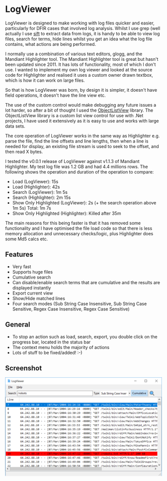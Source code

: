 # LogViewer

LogViewer is designed to make working with log files quicker and easier, particularly for DFIR cases that involved log analysis. Whilst I use grep (well actually I use [sift](https://github.com/svent/sift) to extract data from logs, it is handy to be able to view log files, search for terms, hide lines whilst you get an idea what the log file contains, what actions are being performed.

I normally use a combination of various text editors, glogg, and the Mandiant Highlighter tool. The Mandiant Highlighter tool is great but hasn't been updated since 2011. It has lots of functionality, most of which I don't use. I wanted to implement my own log viewer and looked at the source code for Highlighter and realised it uses a custom owner drawn textbox, which is how it can work on large files.

So that is how LogViewer was born, by design it is simpler, it doesn't have field operations, it doesn't have the line view etc.

The use of the custom control would make debugging any future issues a lot harder, so after a bit of thought I used the [ObjectListView](http://objectlistview.sourceforge.net/cs/index.html) library. The ObjectListView library is a custom list view control for use with .Net projects, I have used it extensively as it is easy to use and works with large data sets.

The core operation of LogViewer works in the same way as Highlighter e.g. parse the file, find the line offsets and  line lengths, then when a line is needed for display, an existing file stream is used to seek to the offset, and then read X bytes.

I tested the v0.0.1 release of LogViewer against v1.1.3 of Mandiant Highlighter. My test log file was 1.2 GB and had 4.4 millions rows. The following shows the operation and duration of the operation to compare:

- Load (LogViewer): 15s
- Load (Highlighter): 42s
- Search (LogViewer): 1m 5s
- Search (Highlighter): 2m 15s
- Show Only Highlighted (LogViewer): 2s (+ the search operation above 1m 5s) Total: 1m 7s
- Show Only Highlighted (Highlighter): Killed after 35m

The main reasons for this being faster is that it has removed some functionality and I have optimised the file load code so that there is less memory allocation and unnecessary checks/logic, plus Highlighter does some Md5 calcs etc.

## Features

- Very fast
- Supports huge files
- Cumulative search
- Can disable/enable search terms that are cumulative and the results are displayed instantly
- Export current view
- Show/Hide matched lines
- Four search modes (Sub String Case Insensitive, Sub String Case Sensitive, Regex Case Insensitive, Regex Case Sensitive)

## General

- To stop an action such as load, search, export, you double click on the progress bar, located in the status bar
- The context menu holds the majority of actions
- Lots of stuff to be fixed/added! :-)

## Screenshot

![](screenshot.png)